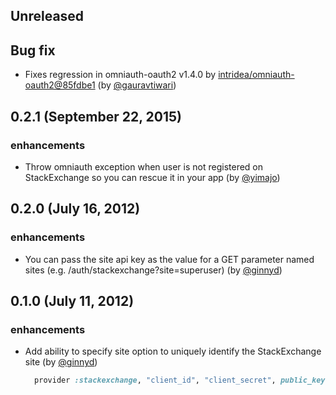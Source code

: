 ## Unreleased ##

## Bug fix
* Fixes regression in omniauth-oauth2 v1.4.0 by [intridea/omniauth-oauth2@85fdbe1](https://github.com/intridea/omniauth-oauth2/commit/85fdbe1) (by [@gauravtiwari](https://github.com/gauravtiwari))

## 0.2.1 (September 22, 2015) ##

### enhancements
 * Throw omniauth exception when user is not registered on StackExchange so you can rescue it in your app (by [@yimajo](https://github.com/yimajo))

## 0.2.0 (July 16, 2012) ##

### enhancements
  * You can pass the site api key as the value for a GET parameter named sites (e.g. /auth/stackexchange?site=superuser) (by [@ginnyd](https://github.com/ginnyd))

## 0.1.0 (July 11, 2012) ##

### enhancements
  * Add ability to specify site option to uniquely identify the StackExchange site (by [@ginnyd](https://github.com/ginnyd))

    ```ruby
      provider :stackexchange, "client_id", "client_secret", public_key: "key", site: 'stackoverflow'
    ```
